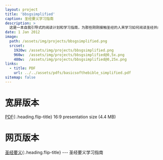 ```yaml
---
layout: project
title: 'bbsgsimplified'
caption: 圣经要义学习指南
description: >
  这是一本自我引导式的阅读计划和学习指南，为那些刚刚接触圣经的人来学习如何阅读圣经并成为耶稣的追随者。
date: 1 Jan 2012
image: 
  path: /assets/img/projects/bbsgsimplified.png
  srcset: 
    1920w: /assets/img/projects/bbsgsimplified.png
    960w:  /assets/img/projects/bbsgsimplified@0,5x.png
    480w:  /assets/img/projects/bbsgsimplified@0,25x.png
links:
  - title: PDF
    url: ../../assets/pdfs/basicsofthebible_simplified.pdf
sitemap: false
---
```

# 宽屏版本  
[PDF](../assets/pdfs/basicsofthebible_simplified.pdf){:.heading.flip-title} <span class="icon-file-pdf"></span> 16:9 presentation size (4.4 MB)

# 网页版本
[圣经要义](../studyguide/开始.md){:.heading.flip-title} --- 圣经要义学习指南